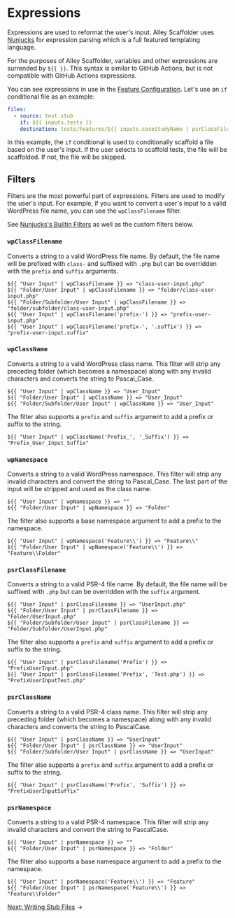 # Expressions

Expressions are used to reformat the user's input. Alley Scaffolder uses
[Nunjucks](https://mozilla.github.io/nunjucks/) for expression parsing which is a
full featured templating language.

For the purposes of Alley Scaffolder, variables and other expressions are
surrended by `${{ }}`. This syntax is similar to GitHub Actions, but is not
compatible with GitHub Actions expressions.

You can see expressions in use in the [Feature Configuration](./2-features.md).
Let's use an `if` conditional file as an example:

```yaml
files:
  - source: test.stub
    if: ${{ inputs.tests }}
    destination: tests/Features/${{ inputs.caseStudyName | psrClassFilename('', 'Test.php') }}
```

In this example, the `if` conditional is used to conditionally scaffold a file
based on the user's input. If the user selects to scaffold tests, the file will
be scaffolded. If not, the file will be skipped.

## Filters

Filters are the most powerful part of expressions. Filters are used to modify
the user's input. For example, if you want to convert a user's input to a
valid WordPress file name, you can use the `wpClassFilename` filter.

See
[Nunjucks's Builtin Filters](https://mozilla.github.io/nunjucks/templating.html#builtin-filters)
as well as the custom filters below.

### `wpClassFilename`

Converts a string to a valid WordPress file name. By default, the file name will
be prefixed with `class-` and suffixed with `.php` but can be overridden with
the `prefix` and `suffix` arguments.

```
${{ "User Input" | wpClassFilename }} => "class-user-input.php"
${{ "Folder/User Input" | wpClassFilename }} => "folder/class-user-input.php"
${{ "Folder/Subfolder/User Input" | wpClassFilename }} => "folder/subfolder/class-user-input.php"
${{ "User Input" | wpClassFilename('prefix-') }} => "prefix-user-input.php"
${{ "User Input" | wpClassFilename('prefix-', '.suffix') }} => "prefix-user-input.suffix"
```

### `wpClassName`

Converts a string to a valid WordPress class name. This filter will strip any
preceding folder (which becomes a namespace) along with any invalid characters
and converts the string to Pascal_Case.

```
${{ "User Input" | wpClassName }} => "User_Input"
${{ "Folder/User Input" | wpClassName }} => "User_Input"
${{ "Folder/Subfolder/User Input" | wpClassName }} => "User_Input"
```

The filter also supports a `prefix` and `suffix` argument to add a prefix or
suffix to the string.

```
${{ "User Input" | wpClassName('Prefix_', '_Suffix') }} => "Prefix_User_Input_Suffix"
```

### `wpNamespace`

Converts a string to a valid WordPress namespace. This filter will strip any
invalid characters and convert the string to Pascal_Case. The last part of the input will be stripped and used as the class name.

```
${{ "User Input" | wpNamespace }} => ""
${{ "Folder/User Input" | wpNamespace }} => "Folder"
```

The filter also supports a base namespace argument to add a prefix to the
namespace.

```
${{ "User Input" | wpNamespace('Feature\\') }} => "Feature\\"
${{ "Folder/User Input" | wpNamespace('Feature\\') }} => "Feature\\Folder"
```

### `psrClassFilename`

Converts a string to a valid PSR-4 file name. By default, the file name will be
suffixed with `.php` but can be overridden with the `suffix` argument.

```
${{ "User Input" | psrClassFilename }} => "UserInput.php"
${{ "Folder/User Input" | psrClassFilename }} => "Folder/UserInput.php"
${{ "Folder/Subfolder/User Input" | psrClassFilename }} => "Folder/Subfolder/UserInput.php"
```

The filter also supports a `prefix` and `suffix` argument to add a prefix or
suffix to the string.

```
${{ "User Input" | psrClassFilename('Prefix') }} => "PrefixUserInput.php"
${{ "User Input" | psrClassFilename('Prefix', 'Test.php') }} => "PrefixUserInputTest.php"
```

### `psrClassName`

Converts a string to a valid PSR-4 class name. This filter will strip any
preceding folder (which becomes a namespace) along with any invalid characters
and converts the string to PascalCase.

```
${{ "User Input" | psrClassName }} => "UserInput"
${{ "Folder/User Input" | psrClassName }} => "UserInput"
${{ "Folder/Subfolder/User Input" | psrClassName }} => "UserInput"
```

The filter also supports a `prefix` and `suffix` argument to add a prefix or
suffix to the string.

```
${{ "User Input" | psrClassName('Prefix', 'Suffix') }} => "PrefixUserInputSuffix"
```

### `psrNamespace`

Converts a string to a valid PSR-4 namespace. This filter will strip any
invalid characters and convert the string to PascalCase.

```
${{ "User Input" | psrNamespace }} => ""
${{ "Folder/User Input" | psrNamespace }} => "Folder"
```

The filter also supports a base namespace argument to add a prefix to the
namespace.

```
${{ "User Input" | psrNamespace('Feature\\') }} => "Feature"
${{ "Folder/User Input" | psrNamespace('Feature\\') }} => "Feature\\Folder"
```

[Next: Writing Stub Files](./4-writing-stub-files.md) &rarr;

